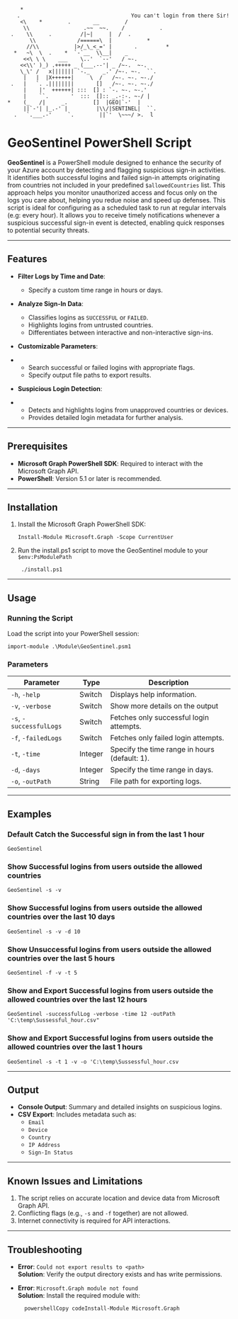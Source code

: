 ``` 
    *
   .                                   You can't login from there Sir!
    <\    *        .       __        /
     \\                 .~~  ~~.    /           .
 .    \\     .         /|~|     |  /  .
       \\             /======\  |           *
      //\\           |>/_\_<_=' |       .         *
  *   ~\  \  .    *  `-`__  \\__|    _
     <<\ \ \    ___    \..'  `--'   / ~-.
    <<\\' )_) .+++++ _ (___.--'| _ /~-.  ~-.
    \_\' /   x||||||| `-._    _.' /~-. ~-.  ``.
     |   |  |X++++++|     \  /   /~-. ~-. ~-./
 .   |   `. .||||||||       []   /~-. ~-. ~-./
     |    |'  ++++++| :::  [] : `-. ~-. ~-.'
     |    ``.       '  :::  []:: _.-:-. ~-/ |
*    (_   /|     _.        []  |GEO|`-'  |
     ||`-'| |_.-' |         |\\/|SENTINEL|  ``.
  .   `.___.-'     `.        ||`'  \~~~/ >.  l

```


# GeoSentinel PowerShell Script

**GeoSentinel** is a PowerShell module designed to enhance the security of your Azure account by detecting and flagging suspicious sign-in activities. It identifies both successful logins and failed sign-in attempts originating from countries not included in your predefined `$allowedCountries` list. This approach helps you monitor unauthorized access and focus only on the logs you care about, helping you redue noise and speed up defenses. 
This script is ideal for configuring as a scheduled task to run at regular intervals (e.g: every hour). It allows you to receive timely notifications whenever a suspicious successful sign-in event is detected, enabling quick responses to potential security threats.
* * *

## Features

- **Filter Logs by Time and Date**:

    - Specify a custom time range in hours or days.
- **Analyze Sign-In Data**:

    - Classifies logins as `SUCCESSFUL` or `FAILED`.
    - Highlights logins from untrusted countries.
    - Differentiates between interactive and non-interactive sign-ins.
- **Customizable Parameters**:
- 
    - Search successful or failed logins with appropriate flags.
    - Specify output file paths to export results.
- **Suspicious Login Detection**:
- 
    - Detects and highlights logins from unapproved countries or devices.
    - Provides detailed login metadata for further analysis.

* * *

## Prerequisites

- **Microsoft Graph PowerShell SDK**: Required to interact with the Microsoft Graph API.
- **PowerShell**: Version 5.1 or later is recommended.

* * *

## Installation

1. Install the Microsoft Graph PowerShell SDK:

       Install-Module Microsoft.Graph -Scope CurrentUser
2. Run the install.ps1  script to move the GeoSentinel module to your  `$env:PsModulePath`

        ./install.ps1
* * *

## Usage

### Running the Script

Load the script into your PowerShell session:

    import-module .\Module\GeoSentinel.psm1

### Parameters

| Parameter | Type | Description |
| --- | --- | --- |
| `-h`, `-help`           | Switch | Displays help information. |
| `-v`, `-verbose`        | Switch | Show more details on the output
| `-s`, `-successfulLogs` | Switch | Fetches only successful login attempts. |
| `-f`, `-failedLogs`     | Switch | Fetches only failed login attempts. |
| `-t`, `-time`           | Integer | Specify the time range in hours (default: 1). |
| `-d`, `-days`           | Integer | Specify the time range in days. |
| `-o`, `-outPath`        | String | File path for exporting logs. |

* * *

## Examples

### Default Catch the Successful sign in from the last 1 hour
    GeoSentinel

### Show Successful logins from users outside the allowed countries

    GeoSentinel -s -v

### Show Successful logins from users outside the allowed countries over the last 10 days

    GeoSentinel -s -v -d 10

### Show Unsuccessful logins from users outside the allowed countries over the last 5 hours

    GeoSentinel -f -v -t 5

### Show and Export Successful logins from users outside the allowed countries over the last 12 hours

    GeoSentinel -successfulLog -verbose -time 12 -outPath 'C:\temp\Sussessful_hour.csv"
    

### Show and Export Successful logins from users outside the allowed countries over the last 1 hours
    GeoSentinel -s -t 1 -v -o 'C:\temp\Sussessful_hour.csv
* * *

## Output

- **Console Output**: Summary and detailed insights on suspicious logins.
- **CSV Export**: Includes metadata such as:
    - `Email`
    - `Device`
    - `Country`
    - `IP Address`
    - `Sign-In Status`

* * *

## Known Issues and Limitations

1. The script relies on accurate location and device data from Microsoft Graph API.
2. Conflicting flags (e.g., `-s` and `-f` together) are not allowed.
3. Internet connectivity is required for API interactions.

* * *

## Troubleshooting

- **Error**: `Could not export results to <path>`  
**Solution**: Verify the output directory exists and has write permissions.
- **Error**: `Microsoft.Graph module not found`  
**Solution**: Install the required module with:

        powershellCopy codeInstall-Module Microsoft.Graph
